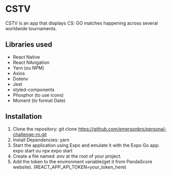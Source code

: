 # CSTV

CSTV is an app that displays CS: GO matches happening across several worldwide tournaments.

## Libraries used

- React Native
- React NAvigation
- Yarn (ou NPM)
- Axios
- Dotenv
- Jest
- styled-components
- Phosphor (to use icons)
- Moment (to format Date)

## Installation

1. Clone the repository:  git clone https://github.com/emersonbrs/personal-challenge-rn.git
2. Install Dependencies: yarn
3. Start the application using Expo and emulate it with the Expo Go app: expo start ou npx expo start
4. Create a file named .env at the root of your project.
5. Add the token to the environment variable(get it from PandaScore website).
    (REACT_APP_API_TOKEN=your_token_here)
